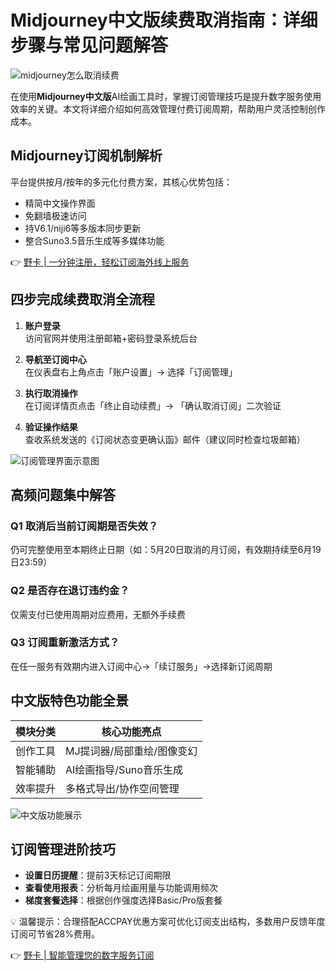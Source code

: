 # Midjourney中文版续费取消指南：详细步骤与常见问题解答

![midjourney怎么取消续费](https://bbtdd.com/wp-content/uploads/img/40784334976.webp_q520)

在使用**Midjourney中文版**AI绘画工具时，掌握订阅管理技巧是提升数字服务使用效率的关键。本文将详细介绍如何高效管理付费订阅周期，帮助用户灵活控制创作成本。

## Midjourney订阅机制解析
平台提供按月/按年的多元化付费方案，其核心优势包括：
- 精简中文操作界面
- 免翻墙极速访问
- 持V6.1/niji6等多版本同步更新
- 整合Suno3.5音乐生成等多媒体功能

👉 [野卡 | 一分钟注册，轻松订阅海外线上服务](https://bbtdd.com/yeka)

## 四步完成续费取消全流程
1. **账户登录**  
   访问官网并使用注册邮箱+密码登录系统后台

2. **导航至订阅中心**  
   在仪表盘右上角点击「账户设置」→ 选择「订阅管理」

3. **执行取消操作**  
   在订阅详情页点击「终止自动续费」→ 「确认取消订阅」二次验证

4. **验证操作结果**  
   查收系统发送的《订阅状态变更确认函》邮件（建议同时检查垃圾邮箱）

![订阅管理界面示意图](https://bbtdd.com/wp-content/uploads/img/727319760.webp_q520)

## 高频问题集中解答

### Q1 取消后当前订阅期是否失效？
仍可完整使用至本期终止日期（如：5月20日取消的月订阅，有效期持续至6月19日23:59）

### Q2 是否存在退订违约金？
仅需支付已使用周期对应费用，无额外手续费

### Q3 订阅重新激活方式？
在任一服务有效期内进入订阅中心→「续订服务」→选择新订阅周期

## 中文版特色功能全景
| 模块分类 | 核心功能亮点 |
|---------|--------------|
| 创作工具 | MJ提词器/局部重绘/图像变幻 |
| 智能辅助 | AI绘画指导/Suno音乐生成 |
| 效率提升 | 多格式导出/协作空间管理 |

![中文版功能展示](https://bbtdd.com/wp-content/uploads/img/0650138126522.webp_q520)

## 订阅管理进阶技巧
- **设置日历提醒**：提前3天标记订阅期限
- **查看使用报表**：分析每月绘画用量与功能调用频次
- **梯度套餐选择**：根据创作强度选择Basic/Pro版套餐

💡 温馨提示：合理搭配ACCPAY优惠方案可优化订阅支出结构，多数用户反馈年度订阅可节省28%费用。

👉 [野卡 | 智能管理您的数字服务订阅](https://bbtdd.com/yeka)